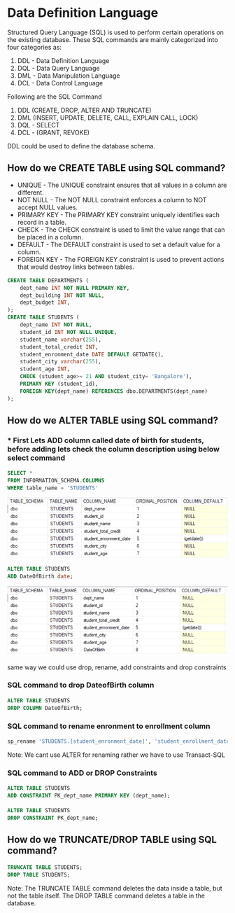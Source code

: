 # Data Definition Language

Structured Query Language (SQL) is used to perform certain operations on the existing database. These SQL commands are mainly categorized into four categories as:
1. DDL - Data Definition Language
2. DQL - Data Query Language
3. DML - Data Manipulation Language
4. DCL - Data Control Language

Following are the SQL Command
1. DDL (CREATE, DROP, ALTER AND TRUNCATE)
2. DML (INSERT, UPDATE, DELETE, CALL, EXPLAIN CALL, LOCK)
3. DQL - SELECT
4. DCL - (GRANT, REVOKE)

DDL could be used to define the database schema.

## How do we CREATE TABLE using SQL command?

* UNIQUE -  The UNIQUE constraint ensures that all values in a column are different.
* NOT NULL - The NOT NULL constraint enforces a column to NOT accept NULL values.
* PRIMARY KEY - The PRIMARY KEY constraint uniquely identifies each record in a table.
* CHECK - The CHECK constraint is used to limit the value range that can be placed in a column.
* DEFAULT - The DEFAULT constraint is used to set a default value for a column.
* FOREIGN KEY - The FOREIGN KEY constraint is used to prevent actions that would destroy links between tables.

```sql
CREATE TABLE DEPARTMENTS (
	dept_name INT NOT NULL PRIMARY KEY,
	dept_building INT NOT NULL,
	dept_budget INT,	
);
CREATE TABLE STUDENTS (
	dept_name INT NOT NULL, 
	student_id INT NOT NULL UNIQUE, 
	student_name varchar(255),
	student_total_credit INT, 
	student_enronment_date DATE DEFAULT GETDATE(),
	student_city varchar(255),
	student_age INT,
	CHECK (student_age>= 21 AND student_city= 'Bangalore'),
	PRIMARY KEY (student_id),
	FOREIGN KEY(dept_name) REFERENCES dbo.DEPARTMENTS(dept_name)
);
```
## How do we ALTER TABLE using SQL command?
### * First Lets ADD column called date of birth for students, before adding lets check the column description using below select command

```sql
SELECT *
FROM INFORMATION_SCHEMA.COLUMNS
WHERE table_name = 'STUDENTS'
```
![](https://github.com/Pramodgopinathan/Database_Technology-DDL/blob/43a1482d91cd39da19eebb5d562efadece1c0747/INFORMATION_SCHEMA.COLUMNS.PNG)

```sql
ALTER TABLE STUDENTS
ADD DateOfBirth date;
```
![](https://github.com/Pramodgopinathan/Database_Technology-DDL/blob/a3a8c4527fd5c0a60af730da0476e8df04a1a9f9/ADD%20COLUMN.PNG)

 same way we could use drop, rename, add constraints and drop constraints
### SQL command to drop DateofBirth column 

```sql
ALTER TABLE STUDENTS
DROP COLUMN DateOfBirth;
```
### SQL command to rename enronment to enrollment column 

```sql
sp_rename 'STUDENTS.[student_enronment_date]', 'student_enrollment_date','COLUMN';

```
Note: We cant use ALTER for renaming rather we have to use Transact-SQL

### SQL command to ADD or DROP Constraints

```sql
ALTER TABLE STUDENTS
ADD CONSTRAINT PK_dept_name PRIMARY KEY (dept_name); 

ALTER TABLE STUDENTS
DROP CONSTRAINT PK_dept_name;
```
## How do we TRUNCATE/DROP TABLE using SQL command?
```sql
TRUNCATE TABLE STUDENTS;
DROP TABLE STUDENTS;
```
Note: The TRUNCATE TABLE command deletes the data inside a table, but not the table itself.
The DROP TABLE command deletes a table in the database.
